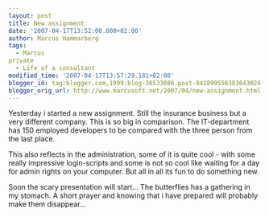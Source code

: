```yaml
---
layout: post
title: New assignment
date: '2007-04-17T13:52:00.000+02:00'
author: Marcus Hammarberg
tags:
  - Marcus
private
  - Life of a consultant
modified_time: '2007-04-17T13:57:29.181+02:00'
blogger_id: tag:blogger.com,1999:blog-36533086.post-842899556383643024
blogger_orig_url: http://www.marcusoft.net/2007/04/new-assignment.html
---
```


Yesterday i started a new assignment. Still the insurance business
but a very different company. This is so big in comparison. The
IT-department has 150 employed developers to be compared with the three
person from the last place.

This also reflects in the administration, some of it is quite cool -
with some really impressive login-scripts and some is not so cool like
waiting for a day for admin rights on your computer. But all in all its
fun to do something new.

Soon the scary presentation will start... The butterflies has a
gathering in my stomach. A short prayer and knowing that i have prepared
will probably make them disappear...
